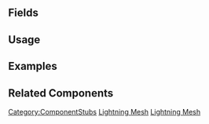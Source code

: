 <languages></languages> <translate>

## Fields

## Usage

## Examples

## Related Components

</translate>

[Category:ComponentStubs](Category:ComponentStubs "wikilink") [Lightning
Mesh](Category:Components{{#translation:}} "wikilink") [Lightning
Mesh](Category:Components:Assets:Procedural_Meshes{{#translation:}} "wikilink")